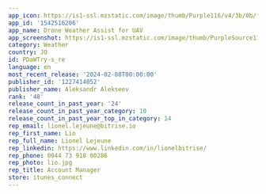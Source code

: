 ```yaml
---
app_icon: https://is1-ssl.mzstatic.com/image/thumb/Purple116/v4/3b/0b/f6/3b0bf61f-56f4-2f1e-c26c-272c41677c41/AppIcon-0-0-1x_U007emarketing-0-7-0-0-85-220.png/1024x1024bb.png
app_id: '1542516206'
app_name: Drone Weather Assist for UAV
app_screenshot: https://is1-ssl.mzstatic.com/image/thumb/PurpleSource116/v4/99/1f/18/991f188a-edc4-2650-a5b8-185697571cfd/9c79c74d-a137-477f-9d7d-5e0ccddd18e4_6.5__Display_-_Screenshot_3.png/1284x2778bb.png
category: Weather
country: JO
id: PDaWTry-s_re
language: en
most_recent_release: '2024-02-08T00:00:00'
publisher_id: '1227414052'
publisher_name: Aleksandr Alekseev
rank: '48'
release_count_in_past_year: '24'
release_count_in_past_year_category: 10
release_count_in_past_year_top_in_category: 14
rep_email: lionel.lejeune@bitrise.io
rep_first_name: Lio
rep_full_name: Lionel Lejeune
rep_linkedin: https://www.linkedin.com/in/lionelbitrise/
rep_phone: 0044 73 918 00286
rep_photo: lio.jpg
rep_title: Account Manager
store: itunes_connect
---
```

